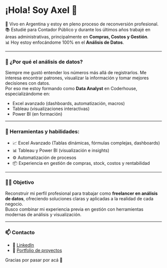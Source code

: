 # ¡Hola! Soy Axel 👋

📍 Vivo en Argentina y estoy en pleno proceso de reconversión profesional.  
📚 Estudié para Contador Público y durante los últimos años trabajé en áreas administrativas, principalmente en **Compras, Costos y Gestión**.  
📊 Hoy estoy enfocándome 100% en el **Análisis de Datos**.

---

### 🎯 ¿Por qué el análisis de datos?

Siempre me gustó entender los números más allá de registrarlos. Me interesa encontrar patrones, visualizar la información y tomar mejores decisiones con datos.  
Por eso me estoy formando como **Data Analyst** en Coderhouse, especializándome en:

- Excel avanzado (dashboards, automatización, macros)
- Tableau (visualizaciones interactivas)
- Power BI (en formación)

---

### 🧰 Herramientas y habilidades:

- 📈 Excel Avanzado (Tablas dinámicas, fórmulas complejas, dashboards)
- 📊 Tableau y Power BI (visualización e insights)
- ⚙️ Automatización de procesos
- 📦 Experiencia en gestión de compras, stock, costos y rentabilidad

---

### 👨‍💻 Objetivo

Reconstruir mi perfil profesional para trabajar como **freelancer en análisis de datos**, ofreciendo soluciones claras y aplicadas a la realidad de cada negocio.  
Busco combinar mi experiencia previa en gestión con herramientas modernas de análisis y visualización.

---

### 📫 Contacto

- 💼 [LinkedIn](https://www.linkedin.com/in/axelschemberg)
- 📁 [Portfolio de proyectos](https://github.com/axelschemberg/portfolio-data-analytics)

Gracias por pasar por acá 🙌
